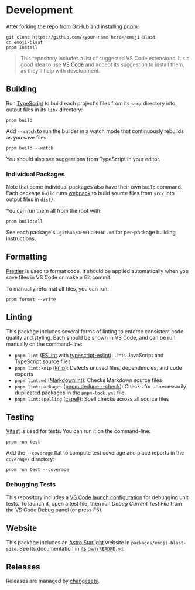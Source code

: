 # Development

After [forking the repo from GitHub](https://help.github.com/articles/fork-a-repo) and [installing pnpm](https://pnpm.io/installation):

```shell
git clone https://github.com/<your-name-here>/emoji-blast
cd emoji-blast
pnpm install
```

> This repository includes a list of suggested VS Code extensions.
> It's a good idea to use [VS Code](https://code.visualstudio.com) and accept its suggestion to install them, as they'll help with development.

## Building

Run [TypeScript](https://typescriptlang.org) to build each project's files from its `src/` directory into output files in its `lib/` directory:

```shell
pnpm build
```

Add `--watch` to run the builder in a watch mode that continuously rebuilds as you save files:

```shell
pnpm build --watch
```

You should also see suggestions from TypeScript in your editor.

### Individual Packages

Note that some individual packages also have their own `build` command.
Each package `build` runs [webpack](https://webpack.js.org) to build source files from `src/` into output files in `dist/`.

You can run them all from the root with:

```shell
pnpm build:all
```

See each package's `.github/DEVELOPMENT.md` for per-package building instructions.

## Formatting

[Prettier](https://prettier.io) is used to format code.
It should be applied automatically when you save files in VS Code or make a Git commit.

To manually reformat all files, you can run:

```shell
pnpm format --write
```

## Linting

This package includes several forms of linting to enforce consistent code quality and styling.
Each should be shown in VS Code, and can be run manually on the command-line:

- `pnpm lint` ([ESLint](https://eslint.org) with [typescript-eslint](https://typescript-eslint.io)): Lints JavaScript and TypeScript source files
- `pnpm lint:knip` ([knip](https://github.com/webpro/knip)): Detects unused files, dependencies, and code exports
- `pnpm lint:md` ([Markdownlint](https://github.com/DavidAnson/markdownlint)): Checks Markdown source files
- `pnpm lint:packages` ([pnpm dedupe --check](https://pnpm.io/cli/dedupe)): Checks for unnecessarily duplicated packages in the `pnpm-lock.yml` file
- `pnpm lint:spelling` ([cspell](https://cspell.org)): Spell checks across all source files

## Testing

[Vitest](https://vitest.dev) is used for tests.
You can run it on the command-line:

```shell
pnpm run test
```

Add the `--coverage` flat to compute test coverage and place reports in the `coverage/` directory:

```shell
pnpm run test --coverage
```

### Debugging Tests

This repository includes a [VS Code launch configuration](https://code.visualstudio.com/docs/editor/debugging) for debugging unit tests.
To launch it, open a test file, then run _Debug Current Test File_ from the VS Code Debug panel (or press F5).

## Website

This package includes an [Astro Starlight](https://starlight.astro.build) website in `packages/emoji-blast-site`.
See its documentation in [its own `README.md`](packages/emoji-blast-site/README.md).

## Releases

Releases are managed by [changesets](https://github.com/changesets/changesets).
